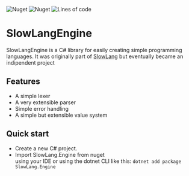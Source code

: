 ![Nuget](https://img.shields.io/nuget/v/SlowLang.Engine)
![Nuget](https://img.shields.io/nuget/dt/SlowLang.Engine)
![Lines of code](https://img.shields.io/tokei/lines/github/zenonet/SlowLangEngine)

# SlowLangEngine

SlowLangEngine is a C# library for easily creating simple programming languages. It was originally part of [SlowLang](https://github.com/zenonet/SlowLang/) but eventually became an indipendent project

## Features

- A simple lexer
- A very extensible parser
- Simple error handling
- A simple but extensible value system

## Quick start

* Create a new C# project.
* Import SlowLang.Engine from nuget <br>
  using your IDE or using the dotnet CLI like this: `dotnet add package SlowLang.Engine`

